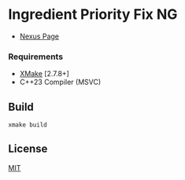 # Ingredient Priority Fix NG

* [Nexus Page](https://www.nexusmods.com/skyrimspecialedition/mods/92558)

### Requirements

* [XMake](https://xmake.io/) [2.7.8+]
* C++23 Compiler (MSVC)

## Build
```
xmake build
```

## License
[MIT](LICENSE)